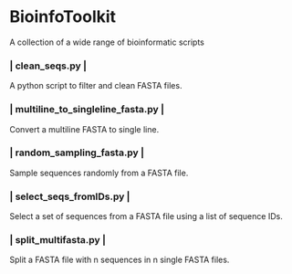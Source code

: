 # BioinfoToolkit
A collection of a wide range of bioinformatic scripts


### | clean_seqs.py |
A python script to filter and clean FASTA files.

### | multiline_to_singleline_fasta.py |
Convert a multiline FASTA to single line.

### | random_sampling_fasta.py |
Sample sequences randomly from a FASTA file.

### | select_seqs_fromIDs.py |
Select a set of sequences from a FASTA file using a list of sequence IDs.

### | split_multifasta.py |
Split a FASTA file with n sequences in n single FASTA files.

